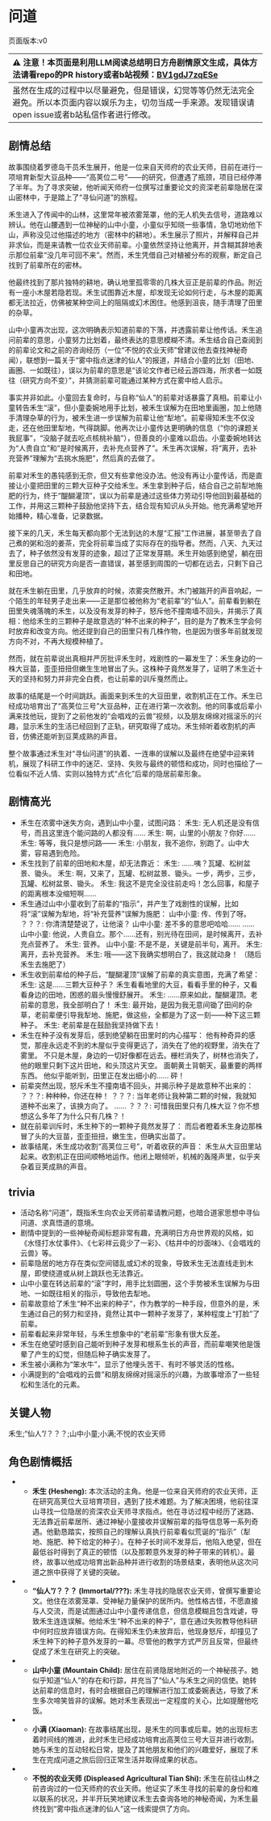 # 问道
页面版本:v0
 

| :warning: 注意！本页面是利用LLM阅读总结明日方舟剧情原文生成，具体方法请看repo的PR history或者b站视频：[BV1gdJ7zqESe](https://www.bilibili.com/video/BV1gdJ7zqESe/)         |
|:----------------------------|
| 虽然在生成的过程中以尽量避免，但是错误，幻觉等等仍然无法完全避免。所以本页面内容以娱乐为主，切勿当成一手来源。发现错误请open issue或者b站私信作者进行修改。|



## 剧情总结
故事围绕着罗德岛干员禾生展开，他是一位来自天师府的农业天师，目前在进行一项培育新型大豆品种——“高荚位二号”——的研究，但遭遇了瓶颈，项目已经停滞了半年。为了寻求突破，他听闻天师府一位撰写过重要论文的资深老前辈隐居在深山密林中，于是踏上了“寻仙问道”的旅程。

禾生进入了传闻中的山林，这里常年被浓雾笼罩，他的无人机失去信号，道路难以辨认。他在山腰遇到一位神秘的山中小童，小童似乎知晓一些事情，急切地劝他下山，声称没见过他描述的地方（密林中的耕地）。禾生展示了照片，并解释自己并非求仙，而是来请教一位农业天师前辈。小童依然坚持让他离开，并含糊其辞地表示那位前辈“没几年可回不来”。然而，禾生凭借自己对植被分布的观察，断定自己找到了前辈所在的密林。

他最终找到了那片独特的耕地，确认地里孤零零的几株大豆正是前辈的作品。附近有一座小木屋若隐若现。禾生试图靠近木屋，却发现无论如何行走，与木屋的距离都无法拉近，仿佛被某种空间上的阻隔或幻术困住。他感到沮丧，随手清理了田里的杂草。

山中小童再次出现，这次明确表示知道前辈的下落，并透露前辈让他传话。禾生追问前辈的意思，小童努力比划着，最终表达的意思模糊不清。禾生结合自己查阅到的前辈论文和之前的咨询经历（一位“不悦的农业天师”曾建议他去查找神秘奇闻），联想到一篇关于“雾中指点迷津的仙人”的报道，并结合小童的比划（田地、画圈、一如既往），误以为前辈的意思是“该论文作者已经云游四海，所求者一如既往（研究方向不变）”，并猜测前辈可能通过某种方式在雾中给人启示。

事实并非如此。小童回去复命时，与自称“仙人”的前辈对话暴露了真相。前辈让小童转告禾生“滚”，但小童委婉地用手比划，被禾生误解为在田地里画圈，加上他随手清理杂草的行为，被禾生进一步误解为前辈让他“犁地”。前辈得知禾生不仅没走，还在他田里犁地，气得跳脚。他再次让小童传达更明确的信息（“你的课题关我屁事”，“没脑子就去吃点核桃补脑”），但善良的小童难以启齿。小童委婉地转达为“人贵自立”和“是时候离开，去补充点营养了”。禾生再次误解，将“离开，去补充营养”理解为“去挑水施肥”，然后真的去做了。

前辈对禾生的愚钝感到无奈，但又有些拿他没办法。他没有再让小童传话，而是直接让小童把田里的三颗大豆种子交给禾生。禾生拿到种子后，结合自己之前犁地施肥的行为，终于“醍醐灌顶”，误以为前辈是通过这些体力劳动引导他回到最基础的工作，并用这三颗种子鼓励他坚持下去，结合现有知识从头开始。他充满希望地开始播种，精心准备，记录数据。

接下来的几天，禾生每天都向那个无法到达的木屋“汇报”工作进展，甚至带去了自己煮的粥和泡的姜茶，完全将前辈当成了实际存在的指导者。然而，八天、九天过去了，种子依然没有发芽的迹象，超过了正常发芽期。禾生开始感到绝望，躺在田里反思自己的研究方向是否一直错误，甚至感到周围的一切都在远去，只剩下自己和田地。

就在禾生躺在田里，几乎放弃的时候，浓雾突然散开。木门被踹开的声音响起，一个陌生的年轻男子走出来——正是那位被他称为“老前辈”的“仙人”。前辈看到躺在田里失魂落魄的禾生，以及没有发芽的种子，怒斥他不撞南墙不回头，并揭示了真相：他给禾生的三颗种子是故意选的“种不出来的种子”，目的是为了教禾生学会何时放弃和改变方向。他还提到自己的田里只有几株作物，也是因为很多年前就发现方向不对，不再大规模种植了。

然而，就在前辈说出真相并严厉批评禾生时，戏剧性的一幕发生了：禾生身边的一株大豆苗，歪歪扭扭但嫩生生地冒出了头。这株种子竟然发芽了，证明了禾生近十天的坚持和努力并非完全白费，也让前辈的训斥戛然而止。

故事的结尾是一个时间跳跃。画面来到禾生的大豆田里，收割机正在工作。禾生已经成功培育出了“高荚位三号”大豆品种，正在进行第一次收割。他的同事或后辈小满来找他玩，提到了之前他发的“会唱戏的云兽”视频，以及朋友绵绵对摇滚乐的兴趣，显示禾生的生活已经回到了正轨，研究取得了成功。禾生倾听着收割机的声音，仿佛还能听到豆荚成熟的声音。

整个故事通过禾生对“寻仙问道”的执着、一连串的误解以及最终在绝望中迎来转机，展现了科研工作中的迷茫、坚持、失败与最终的顿悟和成功，同时也描绘了一位看似不近人情、实则以独特方式“点化”后辈的隐居前辈形象。
## 剧情高光
- 禾生在浓雾中迷失方向，遇到山中小童，试图问路：
  禾生: 无人机还是没有信号，而且这里连个能问路的人都没有......
  禾生: 啊，山里的小朋友？你好......
  禾生: 等等，我只是想问路——
  禾生: 小朋友，我不追你，别跑了。山中大雾，容易遇到危险。
- 禾生找到了前辈的田地和木屋，却无法靠近：
  禾生: ......咦？瓦罐、松树盆景、锄头。
  禾生: 啊，又来了，瓦罐、松树盆景、锄头。一步，两步，三步，瓦罐、松树盆景、锄头。
  禾生: 我这不是完全没往前走吗！怎么回事，和屋子的距离根本没缩短啊......
- 禾生通过山中小童收到了前辈的“指示”，并产生了戏剧性的误解，比如将“滚”误解为犁地，将“补充营养”误解为施肥：
  山中小童: 传、传到了呀。
  ？？？: 你清清楚楚说了，让他滚？
  山中小童: 差不多的意思吧哈哈......
  ......
  山中小童: 他说，人贵自立。那个......还有，别光待在田间，是时候离开，去补充点营养了。
  禾生: 营养。
  山中小童: 不是不是，关键是前半句，离开。
  禾生: 离开，去补充营养。
  禾生: 哦——这下我确实想明白了，我这就动身！
  （随后禾生去施肥了）
- 禾生收到前辈给的种子后，“醍醐灌顶”误解了前辈的真实意图，充满了希望：
  禾生: 这是......三颗大豆种子？
  禾生看看地里的大豆，看看手里的种子，又看看身边的田地，困惑的眉头慢慢舒展开。
  禾生: ......原来如此，醍醐灌顶。老前辈的意思，我全部明白了！
  禾生: 最开始，是因为我无意间锄了田间的杂草，老前辈便引导我犁地、施肥，做这些，全都是为了这一刻——种下这三颗种子。
  禾生: 老前辈是在鼓励我坚持做下去！
- 禾生在种子没有发芽后，感到绝望躺在田里时的内心描写：
  他有种奇异的感觉，那座永远走不到的木屋似乎变得更远了，消失在了他的视野里，消失在了雾里。
  不只是木屋，身边的一切好像都在远去。栅栏消失了，树林也消失了，他的眼里只剩下这片田地，和头顶这片天空。
  面朝黄土背朝天，最重要的两样东西。
  他似乎能听到，田里正在发出细小的......
  砰！
- 前辈突然出现，怒斥禾生不撞南墙不回头，并揭示种子是故意种不出来的：
  ？？？: 种种种，你还在种！
  ？？？: 当年老师让我种第二颗的时候，我就知道种不出来了，该换方向了。
  ......
  ？？？: 可惜我田里只有几株大豆？你不想想这么多年了为什么只有几株？！
- 就在前辈训斥时，禾生种下的一颗种子竟然发芽了：
  而后者瞪着禾生身边那株冒了头的大豆苗，歪歪扭扭，嫩生生，但确实出苗了。
- 故事结尾，禾生成功收割“高荚位三号”，听着收获的声音：
  禾生从大豆田里站起来。收割机正在田间顺畅地运作。他闭上眼倾听，机械的轰隆声里，似乎夹杂着豆荚成熟的声音。
## trivia
- 活动名称“问道”，既指禾生向农业天师前辈请教问题，也暗合道家思想中寻仙问道、求真悟道的意境。
- 剧情中提到的一些神秘奇闻标题非常有趣，充满明日方舟世界观的风格，如《水怪打水仗事件》、《七彩祥云竟少了一彩》、《枯井中的炒面味》、《会唱戏的云兽》等。
- 前辈隐居的地方存在类似空间错乱或幻术的现象，导致禾生无法直线走到木屋，即使绕道或从树上跳跃也无法靠近。
- 山中小童在转达前辈的“滚”字时，用手比划圆圈，这个手势被禾生误解为与田地、一如既往相关的指示，导致他去犁地。
- 前辈故意给了禾生“种不出来的种子”，作为教学的一种手段，但意外的是，禾生通过自己的努力和坚持，竟然让其中一颗种子发芽了，某种程度上“打脸”了前辈。
- 前辈看起来非常年轻，与禾生想象中的“老前辈”形象有很大反差。
- 禾生在绝望时感到自己能听到种子发芽和根系生长的声音，而前辈嘲笑他是饿晕了产生的幻觉，但随后种子确实发芽了。
- 禾生被小满称为“笨水牛”，显示了他埋头苦干、有时不够灵活的性格。
- 小满提到的“会唱戏的云兽”和朋友绵绵对摇滚乐的兴趣，为故事增添了一些轻松和生活化的元素。
## 关键人物
禾生;“仙人”/？？？;山中小童;小满;不悦的农业天师
## 角色剧情概括
-   - **禾生 (Hesheng):** 本次活动的主角。他是一位来自天师府的农业天师，正在研究高荚位大豆培育项目，遇到了技术难题。为了解决困境，他前往深山寻找一位隐居的资深农业天师寻求指点。他在寻访过程中经历了迷路、无法靠近前辈居所、通过神秘小童接收并误解前辈的指导信息等一系列奇遇。他勤恳踏实，按照自己的理解认真执行前辈看似荒诞的“指示”（犁地、施肥、种下给定的种子）。在种子长时间不发芽后，他陷入绝望，但在最低谷时得到了真正的顿悟（以及那颗意外发芽的种子带来的转机）。最终，故事以他成功培育出新品种并进行收割的场景结束，表明他从这次问道之旅中获得了关键的突破。
-   - **“仙人”/？？？ (Immortal/???):** 禾生寻找的隐居农业天师，曾撰写重要论文。他住在浓雾笼罩、受神秘力量保护的居所内。他性格古怪，不愿直接与人交流，而是试图通过山中小童传递信息，但信息模糊且包含戏谑，导致禾生连连误解。他给禾生“种不出来的种子”，意在通过失败教导他科研中何时应放弃错误方向。在得知禾生仍未放弃后，他现身怒斥，却撞见了禾生种下的种子意外发芽的一幕。尽管他的教学方式严厉且反常，但最终促成了禾生在研究上的突破。
-   - **山中小童 (Mountain Child):** 居住在前贤隐居地附近的一个神秘孩子。她似乎知道“仙人”的存在和行踪，并充当了“仙人”与禾生之间的信使。她转达前辈的信息时，有时会根据自己的理解进行加工或委婉表达，导致了禾生多次啼笑皆非的误解。她对禾生表现出一定程度的关心，比如提醒他吃饭。
-   - **小满 (Xiaoman):** 在故事结尾出现，是禾生的同事或后辈。她的出现标志着时间线的推进，此时禾生已经成功培育出高荚位三号大豆并进行收割。她与禾生的互动轻松日常，提及了其他朋友和他们的兴趣爱好，展现了禾生在完成问道之旅后回归正常生活并取得成果的状态。
-   - **不悦的农业天师 (Displeased Agricultural Tian Shi):** 禾生在前往山林之前咨询过的一位天师府的农业天师。他证实了禾生寻找的前辈的身份和难以联系的状况，并半开玩笑地建议禾生去查询各地的神秘奇闻，为禾生最终找到“雾中指点迷津的仙人”这一线索提供了方向。